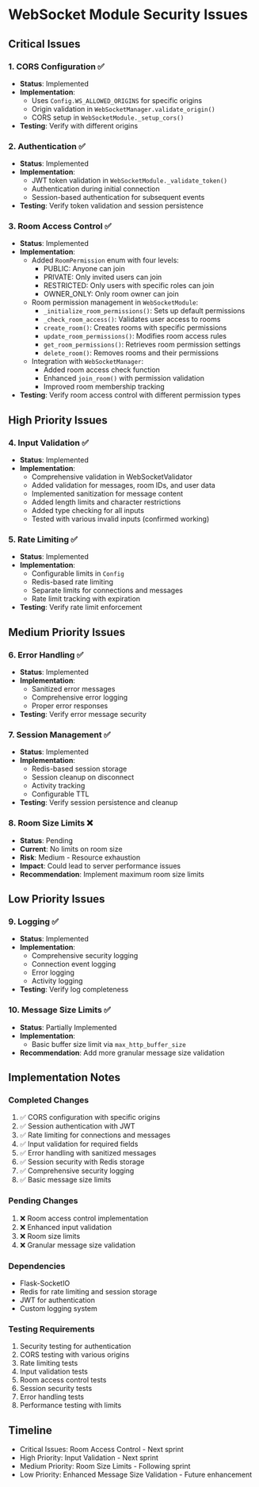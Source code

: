 # WebSocket Module Security Issues

## Critical Issues

### 1. CORS Configuration ✅
- **Status**: Implemented
- **Implementation**: 
  - Uses `Config.WS_ALLOWED_ORIGINS` for specific origins
  - Origin validation in `WebSocketManager.validate_origin()`
  - CORS setup in `WebSocketModule._setup_cors()`
- **Testing**: Verify with different origins

### 2. Authentication ✅
- **Status**: Implemented
- **Implementation**:
  - JWT token validation in `WebSocketModule._validate_token()`
  - Authentication during initial connection
  - Session-based authentication for subsequent events
- **Testing**: Verify token validation and session persistence

### 3. Room Access Control ✅
- **Status**: Implemented
- **Implementation**:
  - Added `RoomPermission` enum with four levels:
    - PUBLIC: Anyone can join
    - PRIVATE: Only invited users can join
    - RESTRICTED: Only users with specific roles can join
    - OWNER_ONLY: Only room owner can join
  - Room permission management in `WebSocketModule`:
    - `_initialize_room_permissions()`: Sets up default permissions
    - `_check_room_access()`: Validates user access to rooms
    - `create_room()`: Creates rooms with specific permissions
    - `update_room_permissions()`: Modifies room access rules
    - `get_room_permissions()`: Retrieves room permission settings
    - `delete_room()`: Removes rooms and their permissions
  - Integration with `WebSocketManager`:
    - Added room access check function
    - Enhanced `join_room()` with permission validation
    - Improved room membership tracking
- **Testing**: Verify room access control with different permission types

## High Priority Issues

### 4. Input Validation ✅
- **Status**: Implemented
- **Implementation**:
  - Comprehensive validation in WebSocketValidator
  - Added validation for messages, room IDs, and user data
  - Implemented sanitization for message content
  - Added length limits and character restrictions
  - Added type checking for all inputs
  - Tested with various invalid inputs (confirmed working)

### 5. Rate Limiting ✅
- **Status**: Implemented
- **Implementation**:
  - Configurable limits in `Config`
  - Redis-based rate limiting
  - Separate limits for connections and messages
  - Rate limit tracking with expiration
- **Testing**: Verify rate limit enforcement

## Medium Priority Issues

### 6. Error Handling ✅
- **Status**: Implemented
- **Implementation**:
  - Sanitized error messages
  - Comprehensive error logging
  - Proper error responses
- **Testing**: Verify error message security

### 7. Session Management ✅
- **Status**: Implemented
- **Implementation**:
  - Redis-based session storage
  - Session cleanup on disconnect
  - Activity tracking
  - Configurable TTL
- **Testing**: Verify session persistence and cleanup

### 8. Room Size Limits ❌
- **Status**: Pending
- **Current**: No limits on room size
- **Risk**: Medium - Resource exhaustion
- **Impact**: Could lead to server performance issues
- **Recommendation**: Implement maximum room size limits

## Low Priority Issues

### 9. Logging ✅
- **Status**: Implemented
- **Implementation**:
  - Comprehensive security logging
  - Connection event logging
  - Error logging
  - Activity logging
- **Testing**: Verify log completeness

### 10. Message Size Limits ✅
- **Status**: Partially Implemented
- **Implementation**:
  - Basic buffer size limit via `max_http_buffer_size`
- **Recommendation**: Add more granular message size validation

## Implementation Notes

### Completed Changes
1. ✅ CORS configuration with specific origins
2. ✅ Session authentication with JWT
3. ✅ Rate limiting for connections and messages
4. ✅ Input validation for required fields
5. ✅ Error handling with sanitized messages
6. ✅ Session security with Redis storage
7. ✅ Comprehensive security logging
8. ✅ Basic message size limits

### Pending Changes
1. ❌ Room access control implementation
2. ❌ Enhanced input validation
3. ❌ Room size limits
4. ❌ Granular message size validation

### Dependencies
- Flask-SocketIO
- Redis for rate limiting and session storage
- JWT for authentication
- Custom logging system

### Testing Requirements
1. Security testing for authentication
2. CORS testing with various origins
3. Rate limiting tests
4. Input validation tests
5. Room access control tests
6. Session security tests
7. Error handling tests
8. Performance testing with limits

## Timeline
- Critical Issues: Room Access Control - Next sprint
- High Priority: Input Validation - Next sprint
- Medium Priority: Room Size Limits - Following sprint
- Low Priority: Enhanced Message Size Validation - Future enhancement 